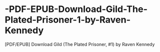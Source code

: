 # -PDF-EPUB-Download-Gild-The-Plated-Prisoner-1-by-Raven-Kennedy
[PDF/EPUB] Download Gild (The Plated Prisoner, #1) by Raven Kennedy
